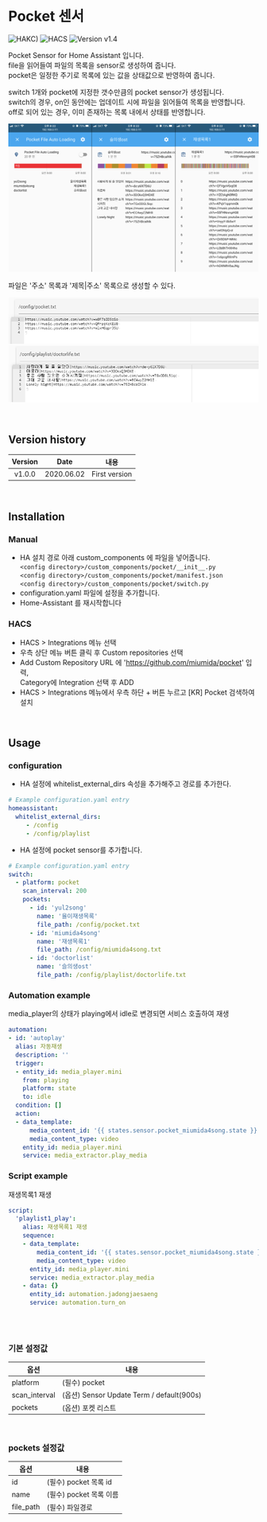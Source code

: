 # Pocket 센서

![HAKC)][hakc-shield]
![HACS][hacs-shield]
![Version v1.4][version-shield]

Pocket Sensor for Home Assistant 입니다.<br>
file을 읽어들여 파일의 목록을 sensor로 생성하여 줍니다.<br>
pocket은 일정한 주기로 목록에 있는 값을 상태값으로 반영하여 줍니다.<br>

switch 1개와 pocket에 지정한 갯수만큼의 pocket sensor가 생성됩니다.<br>
switch의 경우, on인 동안에는 업데이트 시에 파일을 읽어들여 목록을 반영합니다.<br>
off로 되어 있는 경우, 이미 존재하는 목록 내에서 상태를 반영합니다.<br>

![screenshot_1](https://github.com/miumida/pocket/blob/master/images/pocket.png?raw=true)<br>

파일은 '주소' 목록과 '제목|주소' 목록으로 생성할 수 있다.<br>

![screenshot_1](https://github.com/miumida/pocket/blob/master/images/Screenshot1.png?raw=true)<br>
![screenshot_1](https://github.com/miumida/pocket/blob/master/images/Screenshot2.png?raw=true)<br>

<br>

## Version history
| Version | Date        | 내용              |
| :-----: | :---------: | ----------------------- |
| v1.0.0  | 2020.06.02  | First version  |


<br>

## Installation
### Manual
- HA 설치 경로 아래 custom_components 에 파일을 넣어줍니다.<br>
  `<config directory>/custom_components/pocket/__init__.py`<br>
  `<config directory>/custom_components/pocket/manifest.json`<br>
  `<config directory>/custom_components/pocket/switch.py`<br>
- configuration.yaml 파일에 설정을 추가합니다.<br>
- Home-Assistant 를 재시작합니다<br>
### HACS
- HACS > Integrations 메뉴 선택
- 우측 상단 메뉴 버튼 클릭 후 Custom repositories 선택
- Add Custom Repository URL 에 'https://github.com/miumida/pocket' 입력,<br>
  Category에 Integration 선택 후 ADD
- HACS > Integrations 메뉴에서 우측 하단 + 버튼 누르고 [KR] Pocket 검색하여 설치

<br>

## Usage
### configuration
- HA 설정에 whitelist_external_dirs 속성을 추가해주고 경로를 추가한다.
```yaml
# Example configuration.yaml entry
homeassistant:
  whitelist_external_dirs:
     - /config
     - /config/playlist
```
- HA 설정에 pocket sensor를 추가합니다.<br>
```yaml
# Example configuration.yaml entry
switch:
  - platform: pocket
    scan_interval: 200
    pockets:
      - id: 'yul2song'
        name: '율이재생목록'
        file_path: /config/pocket.txt
      - id: 'miumida4song'
        name: '재생목록1'
        file_path: /config/miumida4song.txt
      - id: 'doctorlist'
        name: '슬의생ost'
        file_path: /config/playlist/doctorlife.txt    
```


### Automation example
media_player의 상태가 playing에서 idle로 변경되면 서비스 호출하여 재생
```yaml
automation:
- id: 'autoplay'
  alias: 자동재생
  description: ''
  trigger:
  - entity_id: media_player.mini
    from: playing
    platform: state
    to: idle
  condition: []
  action:
  - data_template:
      media_content_id: '{{ states.sensor.pocket_miumida4song.state }}'
      media_content_type: video
    entity_id: media_player.mini
    service: media_extractor.play_media
```


### Script example
재생목록1 재생
```yaml
script:
  'playlist1_play':
    alias: 재생목록1 재생
    sequence:
    - data_template:
        media_content_id: '{{ states.sensor.pocket_miumida4song.state }}'
        media_content_type: video
      entity_id: media_player.mini
      service: media_extractor.play_media
    - data: {}
      entity_id: automation.jadongjaesaeng
      service: automation.turn_on
```


<br><br>
### 기본 설정값

|옵션|내용|
|--|--|
|platform| (필수) pocket|
|scan_interval| (옵션) Sensor Update Term / default(900s) |
|pockets| (옵션) 포켓 리스트 |
<br>

### pockets 설정값
|옵션|내용|
|--|--|
|id| (필수) pocket 목록 id|
|name| (필수) pocket 목록 이름 |
|file_path| (필수) 파일경로 |

[version-shield]: https://img.shields.io/badge/version-v1.0.0-orange.svg
[hakc-shield]: https://img.shields.io/badge/HAKC-Enjoy-blue.svg
[hacs-shield]: https://img.shields.io/badge/HACS-Custom-red.svg
